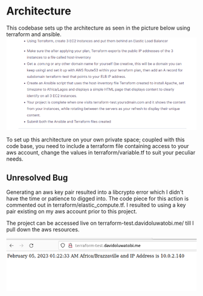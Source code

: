 # Architecture

This codebase sets up the architecture as seen in the picture below using terraform and ansible.
![project structure](project.png)

To set up this architecture on your own private space; coupled with this code base, you need to include a terraform file containing access to your aws account, change the values in terraform/variable.tf to suit your peculiar needs.

## Unresolved Bug

Generating an aws key pair resulted into a libcrypto error which I didn't have the time or patience to digged into. The code piece for this action is commented out in terraform/elastic_compute.tf. I resulted to using a key pair existing on my aws account prior to this project.

The project can be accessed live on terraform-test.davidoluwatobi.me/ till I pull down the aws resources.

![Live Product](live.png)
